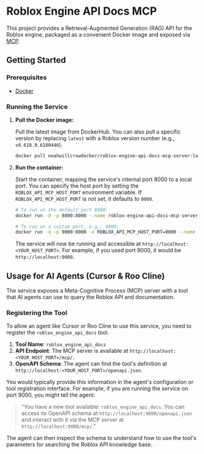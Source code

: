 # Roblox Engine API Docs MCP

This project provides a Retrieval-Augmented Generation (RAG) API for the Roblox engine, packaged as a convenient Docker image and exposed via [MCP](https://modelcontextprotocol.io/).

## Getting Started

### Prerequisites

*   [Docker](https://www.docker.com/get-started)

### Running the Service

1.  **Pull the Docker image:**

    Pull the latest image from DockerHub. You can also pull a specific version by replacing `latest` with a Roblox version number (e.g., `v0.618.0.6180446`).

    ```bash
    docker pull noahwillcrowdocker/roblox-engine-api-docs-mcp-server:latest
    ```

2.  **Run the container:**

    Start the container, mapping the service's internal port 8000 to a local port.
    You can specify the host port by setting the `ROBLOX_API_MCP_HOST_PORT` environment variable.
    If `ROBLOX_API_MCP_HOST_PORT` is not set, it defaults to `8000`.

    ```bash
    # To run on the default port 8000:
    docker run -d -p 8000:8000 --name roblox-engine-api-docs-mcp-server noahwillcrowdocker/roblox-engine-api-docs-mcp-server:latest

    # To run on a custom port, e.g., 9000:
    docker run -d -p 9000:8000 -e ROBLOX_API_MCP_HOST_PORT=9000 --name roblox-engine-api-docs-mcp-server noahwillcrowdocker/roblox-engine-api-docs-mcp-server:latest
    ```

    The service will now be running and accessible at `http://localhost:<YOUR_HOST_PORT>`.
    For example, if you used port 9000, it would be `http://localhost:9000`.

## Usage for AI Agents (Cursor & Roo Cline)

The service exposes a Meta-Cognitive Process (MCP) server with a tool that AI agents can use to query the Roblox API and documentation.

### Registering the Tool

To allow an agent like Cursor or Roo Cline to use this service, you need to register the `roblox_engine_api_docs` tool.

1.  **Tool Name**: `roblox_engine_api_docs`
2.  **API Endpoint**: The MCP server is available at `http://localhost:<YOUR_HOST_PORT>/mcp/`.
3.  **OpenAPI Schema**: The agent can find the tool's definition at `http://localhost:<YOUR_HOST_PORT>/openapi.json`.

You would typically provide this information in the agent's configuration or tool registration interface. For example, if you are running the service on port 9000, you might tell the agent:

> "You have a new tool available: `roblox_engine_api_docs`. You can access its OpenAPI schema at `http://localhost:9000/openapi.json` and interact with it via the MCP server at `http://localhost:9000/mcp/`."

The agent can then inspect the schema to understand how to use the tool's parameters for searching the Roblox API knowledge base.
